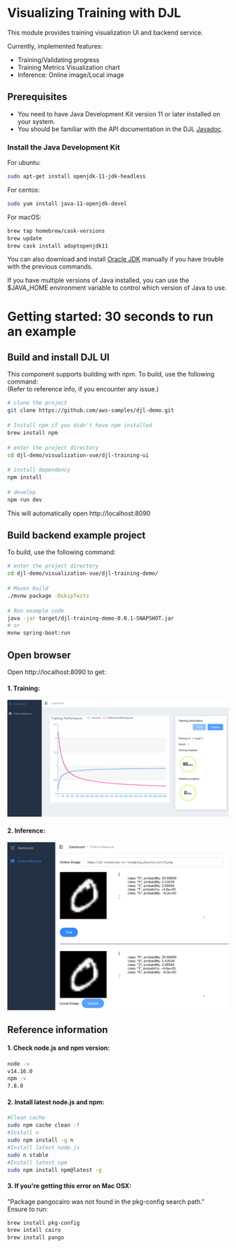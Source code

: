 # Visualizing Training with DJL

This module provides training visualization UI and backend service.

Currently, implemented features:

- Training/Validating progress
- Training Metrics Visualization chart
- Inference: Online image/Local image

## Prerequisites

* You need to have Java Development Kit version 11 or later installed on your system.
* You should be familiar with the API documentation in the DJL [Javadoc](https://javadoc.djl.ai/api/0.4.0/index.html).

### Install the Java Development Kit

For ubuntu:

```bash
sudo apt-get install openjdk-11-jdk-headless
```
For centos:

```bash
sudo yum install java-11-openjdk-devel
```
For macOS:

```bash
brew tap homebrew/cask-versions
brew update
brew cask install adoptopenjdk11
```

You can also download and install [Oracle JDK](https://www.oracle.com/technetwork/java/javase/overview/index.html)
manually if you have trouble with the previous commands.

If you have multiple versions of Java installed, you can use the $JAVA_HOME environment
variable to control which version of Java to use.

# Getting started: 30 seconds to run an example

## Build and install DJL UI

This component supports building with npm. To build, use the following command:  
(Refer to reference info, if you encounter any issue.)

```bash
# clone the project
git clone https://github.com/aws-samples/djl-demo.git

# Install npm if you didn't have npm installed
brew install npm

# enter the project directory
cd djl-demo/visualization-vue/djl-training-ui

# install dependency
npm install

# develop
npm run dev
```

This will automatically open http://localhost:8090

## Build backend example project

To build, use the following command:

```bash
# enter the project directory
cd djl-demo/visualization-vue/djl-training-demo/

# Maven build
./mvnw package -DskipTests

# Run example code
java -jar target/djl-training-demo-0.0.1-SNAPSHOT.jar
# or
mvnw spring-boot:run
```

## Open browser

Open http://localhost:8090 to get:
#### 1. Training:
![Screenshot](training.png)

#### 2. Inference:
![Screenshot](inference.png)

  
  
## Reference information
#### 1. Check node.js and npm version:

```bash
node -v
v14.16.0
npm -v
7.8.0
```

#### 2. Install latest node.js and npm:

```bash
#Clean cache
sudo npm cache clean -f
#Install n
sudo npm install -g n
#Install latest node.js
sudo n stable
#Install latest npm
sudo npm install npm@latest -g
```
#### 3. If you're getting this error on Mac OSX:
"Package pangocairo was not found in the pkg-config search path."  
Ensure to run:

```bash
brew install pkg-config
brew intall cairo
brew install pango
```
